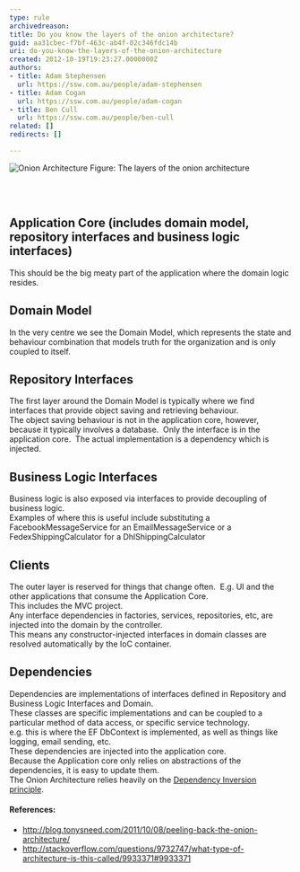 ```yaml
---
type: rule
archivedreason: 
title: Do you know the layers of the onion architecture?
guid: aa31cbec-f7bf-463c-ab4f-02c346fdc14b
uri: do-you-know-the-layers-of-the-onion-architecture
created: 2012-10-19T19:23:27.0000000Z
authors:
- title: Adam Stephensen
  url: https://ssw.com.au/people/adam-stephensen
- title: Adam Cogan
  url: https://ssw.com.au/people/adam-cogan
- title: Ben Cull
  url: https://ssw.com.au/people/ben-cull
related: []
redirects: []

---
```



<img class="ms-rteCustom-ImageArea" src="/SoftwareDevelopment/RulesToBetterMVC/PublishingImages/onion-architecture.jpg" alt="Onion Architecture" />
<span class="ms-rteCustom-FigureNormal">Figure&#58; The layers of the onion architecture</span>

<br><excerpt class='endintro'></excerpt><br>

<h2>Application Core (includes domain model, repository interfaces and business logic
interfaces)</h2>
<p>This should be the big meaty part of the application where the domain logic resides. </p>

<h2>Domain Model</h2>
<p>In the very centre we see the Domain Model, which represents the state and behaviour
combination that models truth for the organization and is only coupled to
itself.</p>

<h2>Repository Interfaces</h2>
<p>The first layer around the Domain Model is typically where we find interfaces that provide object saving and retrieving behaviour.&#160;<br>The object
saving behaviour is not in the application core, however, because it typically
involves a database.&#160; Only the interface is&#160;in the application
core.&#160; The actual implementation is a dependency which is injected. </p>

<h2>Business
Logic Interfaces</h2>

<p>Business
logic is also exposed via interfaces to provide decoupling of business logic. <br>Examples of
where this is useful include substituting a FacebookMessageService for an
EmailMessageService or a FedexShippingCalculator for a DhlShippingCalculator</p>

<h2>Clients</h2>
<p>The outer
layer is reserved for things that change often.&#160; E.g. UI and the other
applications that consume the Application Core.&#160;<br>This includes the MVC project.<br>Any
interface dependencies in factories, services, repositories, etc, are injected
into the domain by the controller.<br>This means
any constructor-injected interfaces in domain classes are resolved
automatically by the IoC container.</p>

<h2>Dependencies</h2>

<p>Dependencies
are implementations of interfaces defined in&#160;Repository and Business Logic
Interfaces&#160;and&#160;Domain.<br>These
classes are specific implementations and can be coupled to a particular method
of data access, or specific service technology.<br>e.g. this
is where the EF DbContext is implemented, as well as things like logging, email
sending, etc.<br>These
dependencies are injected into the application core. <br>Because the
Application core only relies on abstractions of the dependencies, it is easy to
update them.<br>The Onion
Architecture relies heavily on the&#160;<a href="http&#58;//en.wikipedia.org/wiki/Dependency_inversion_principle">Dependency
Inversion principle</a>.</p>

<h4>References&#58;</h4>

<ul><li><a href="http&#58;//blog.tonysneed.com/2011/10/08/peeling-back-the-onion-architecture/">http&#58;//blog.tonysneed.com/2011/10/08/peeling-back-the-onion-architecture/</a></li>

<li><a href="http&#58;//stackoverflow.com/questions/9732747/what-type-of-architecture-is-this-called/9933371">http&#58;//stackoverflow.com/questions/9732747/what-type-of-architecture-is-this-called/9933371#9933371</a></li></ul>



